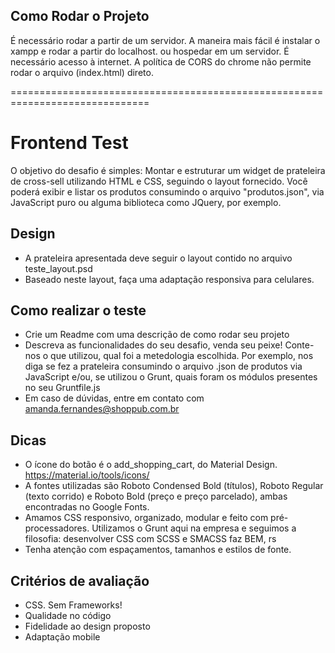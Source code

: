 ## Como Rodar o Projeto
É necessário rodar a partir de um servidor.
A maneira mais fácil é instalar o xampp e rodar a partir do localhost. 
ou hospedar em um servidor.
É necessário acesso à internet.
A política de CORS do chrome não permite rodar o arquivo (index.html) direto.

==============================================================================

# Frontend Test
O objetivo do desafio é simples: Montar e estruturar um widget de prateleira de cross-sell utilizando HTML e CSS, seguindo o layout fornecido.
Você poderá exibir e listar os produtos consumindo o arquivo "produtos.json", via JavaScript puro ou alguma biblioteca como JQuery, por exemplo.

## Design

- A prateleira apresentada deve seguir o layout contido no arquivo teste_layout.psd
- Baseado neste layout, faça uma adaptação responsiva para celulares.

## Como realizar o teste

- Crie um Readme com uma descrição de como rodar seu projeto
- Descreva as funcionalidades do seu desafio, venda seu peixe! Conte-nos o que utilizou, qual foi a metedologia escolhida. Por exemplo, nos diga se fez a prateleira consumindo o arquivo .json de produtos via JavaScript e/ou, se utilizou o Grunt, quais foram os módulos presentes no seu Gruntfile.js
- Em caso de dúvidas, entre em contato com amanda.fernandes@shoppub.com.br

## Dicas
 
- O ícone do botão é o add_shopping_cart, do Material Design. https://material.io/tools/icons/
- A fontes utilizadas são Roboto Condensed Bold (títulos), Roboto Regular (texto corrido) e Roboto Bold (preço e preço parcelado), ambas encontradas no Google Fonts. 
- Amamos CSS responsivo, organizado, modular e feito com pré-processadores. Utilizamos o Grunt aqui na empresa e seguimos a filosofia: desenvolver CSS com SCSS e SMACSS faz BEM, rs
- Tenha atenção com espaçamentos, tamanhos e estilos de fonte. 

## Critérios de avaliação

- CSS. Sem Frameworks!
- Qualidade no código
- Fidelidade ao design proposto
- Adaptação mobile




